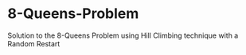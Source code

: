 # 8-Queens-Problem
Solution to the 8-Queens Problem using Hill Climbing technique with a Random Restart
